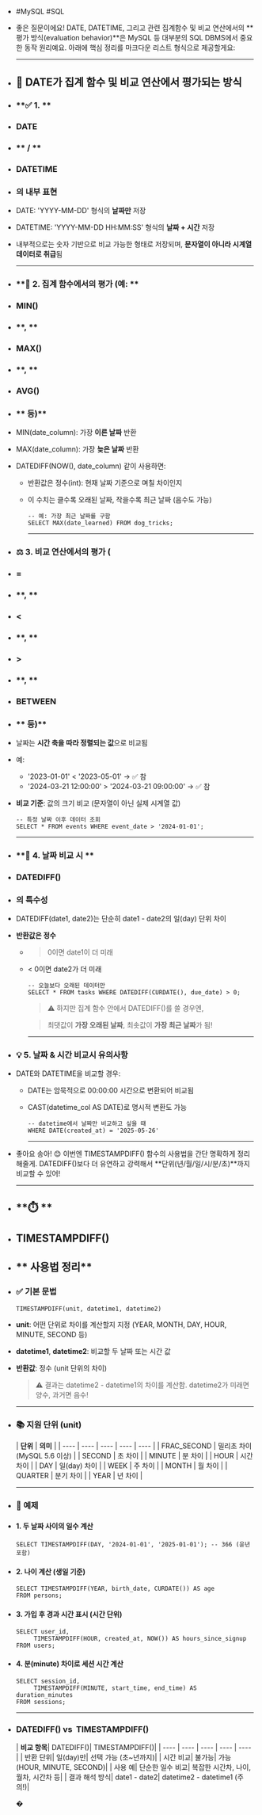 - #MySQL #SQL
- 좋은 질문이에요! DATE, DATETIME, 그리고 관련 집계함수 및 비교 연산에서의 **평가 방식(evaluation behavior)**은 MySQL 등 대부분의 SQL DBMS에서 중요한 동작 원리예요. 아래에 핵심 정리를 마크다운 리스트 형식으로 제공할게요:
  
  ---
- ## **📆 DATE가 집계 함수 및 비교 연산에서 평가되는 방식**
- ### **✅ 1. **
- ### **DATE**
- ### ** / **
- ### **DATETIME**
- ### **의 내부 표현**
- DATE: 'YYYY-MM-DD' 형식의 **날짜만** 저장
- DATETIME: 'YYYY-MM-DD HH:MM:SS' 형식의 **날짜 + 시간** 저장
- 내부적으로는 숫자 기반으로 비교 가능한 형태로 저장되며, **문자열이 아니라 시계열 데이터로 취급**됨
  
  ---
- ### **🧮 2. 집계 함수에서의 평가 (예: **
- ### **MIN()**
- ### **, **
- ### **MAX()**
- ### **, **
- ### **AVG()**
- ### ** 등)**
- MIN(date_column): 가장 **이른 날짜** 반환
- MAX(date_column): 가장 **늦은 날짜** 반환
- DATEDIFF(NOW(), date_column) 같이 사용하면:
	- 반환값은 정수(int): 현재 날짜 기준으로 며칠 차이인지
	- 이 수치는 클수록 오래된 날짜, 작을수록 최근 날짜 (음수도 가능)
	  
	  ```
	  -- 예: 가장 최근 날짜를 구함
	  SELECT MAX(date_learned) FROM dog_tricks;
	  ```
	  
	  ---
- ### **⚖️ 3. 비교 연산에서의 평가 (**
- ### **=**
- ### **, **
- ### **<**
- ### **, **
- ### **>**
- ### **, **
- ### **BETWEEN**
- ### ** 등)**
- 날짜는 **시간 축을 따라 정렬되는 값**으로 비교됨
- 예:
	- '2023-01-01' < '2023-05-01' → ✅ 참
	- '2024-03-21 12:00:00' > '2024-03-21 09:00:00' → ✅ 참
- **비교 기준**: 값의 크기 비교 (문자열이 아닌 실제 시계열 값)
  
  ```
  -- 특정 날짜 이후 데이터 조회
  SELECT * FROM events WHERE event_date > '2024-01-01';
  ```
  
  ---
- ### **🧩 4. 날짜 비교 시 **
- ### **DATEDIFF()**
- ### **의 특수성**
- DATEDIFF(date1, date2)는 단순히 date1 - date2의 일(day) 단위 차이
- **반환값은 정수**
	- > 0이면 date1이 더 미래
	- < 0이면 date2가 더 미래
	  
	  ```
	  -- 오늘보다 오래된 데이터만
	  SELECT * FROM tasks WHERE DATEDIFF(CURDATE(), due_date) > 0;
	  ```
	  
	  > ⚠️ 하지만 집계 함수 안에서 DATEDIFF()를 쓸 경우엔,
	  
	  > 최댓값이 **가장 오래된 날짜**, 최솟값이 **가장 최근 날짜**가 됨!
	  
	  ---
- ### **💡 5. 날짜 & 시간 비교시 유의사항**
- DATE와 DATETIME을 비교할 경우:
	- DATE는 암묵적으로 00:00:00 시간으로 변환되어 비교됨
	- CAST(datetime_col AS DATE)로 명시적 변환도 가능
	  
	  ```
	  -- datetime에서 날짜만 비교하고 싶을 때
	  WHERE DATE(created_at) = '2025-05-26'
	  ```
	  
	  ---
- 좋아요 송아! 😊 이번엔 TIMESTAMPDIFF() 함수의 사용법을 간단 명확하게 정리해줄게. DATEDIFF()보다 더 유연하고 강력해서 **단위(년/월/일/시/분/초)**까지 비교할 수 있어!
  
  ---
- ## **⏱️ **
- ## **TIMESTAMPDIFF()**
- ## ** 사용법 정리**
- ### **✅ 기본 문법**
  
  ```
  TIMESTAMPDIFF(unit, datetime1, datetime2)
  ```
- **unit**: 어떤 단위로 차이를 계산할지 지정 (YEAR, MONTH, DAY, HOUR, MINUTE, SECOND 등)
- **datetime1**, **datetime2**: 비교할 두 날짜 또는 시간 값
- **반환값**: 정수 (unit 단위의 차이)
  
  > ⚠️ 결과는 datetime2 - datetime1의 차이를 계산함. datetime2가 미래면 양수, 과거면 음수!
  
  ---
- ### **📚 지원 단위 (unit)**
  
  | 
  **단위**
  | 
  **의미**
  |
  | ---- | ---- | ---- | ---- | ---- |
  | 
  FRAC_SECOND
  | 
  밀리초 차이 (MySQL 5.6 이상)
  |
  | 
  SECOND
  | 
  초 차이
  |
  | 
  MINUTE
  | 
  분 차이
  |
  | 
  HOUR
  | 
  시간 차이
  |
  | 
  DAY
  | 
  일(day) 차이
  |
  | 
  WEEK
  | 
  주 차이
  |
  | 
  MONTH
  | 
  월 차이
  |
  | 
  QUARTER
  | 
  분기 차이
  |
  | 
  YEAR
  | 
  년 차이
  |
  
  ---
- ### **🧪 예제**
- #### **1. 두 날짜 사이의 일수 계산**
  
  ```
  SELECT TIMESTAMPDIFF(DAY, '2024-01-01', '2025-01-01'); -- 366 (윤년 포함)
  ```
- #### **2. 나이 계산 (생일 기준)**
  
  ```
  SELECT TIMESTAMPDIFF(YEAR, birth_date, CURDATE()) AS age
  FROM persons;
  ```
- #### **3. 가입 후 경과 시간 표시 (시간 단위)**
  
  ```
  SELECT user_id,
       TIMESTAMPDIFF(HOUR, created_at, NOW()) AS hours_since_signup
  FROM users;
  ```
- #### **4. 분(minute) 차이로 세션 시간 계산**
  
  ```
  SELECT session_id,
       TIMESTAMPDIFF(MINUTE, start_time, end_time) AS duration_minutes
  FROM sessions;
  ```
  
  ---
- ###  DATEDIFF() vs  TIMESTAMPDIFF()
  
  | **비교 항목**| DATEDIFF()| TIMESTAMPDIFF()|
  | ---- | ---- | ---- | ---- | ---- |
  | 반환 단위| 일(day)만| 선택 가능 (초~년까지)|
  | 시간 비교| 불가능| 가능 (HOUR, MINUTE, SECOND)|
  | 사용 예| 단순한 일수 비교| 복잡한 시간차, 나이, 월차, 시간차 등|
  | 결과 해석 방식| date1 - date2| datetime2 - datetime1 (주의!)|
  
  �